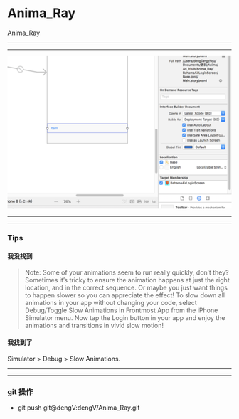 # Anima_Ray
Anima_Ray




<hr>


<hr>



<img src="DescriptionImages/imageOne.png"> </img>

<hr>


<hr>


### Tips

#### 我没找到

>  Note: Some of your animations seem to run really quickly, don’t they? Sometimes it’s tricky to ensure the animation happens at just the right location, and in the correct sequence. Or maybe you just want things to happen slower so you can appreciate the effect!
> To slow down all animations in your app without changing your code, select Debug/Toggle Slow Animations in Frontmost App from the iPhone Simulator menu. Now tap the Login button in your app and enjoy the animations and transitions in vivid slow motion!



#### 我找到了

Simulator > Debug > Slow Animations.

<hr>


<hr>




### git 操作

<ul>
<li>
git push git@dengV:dengV/Anima_Ray.git
</li>

</ul>
